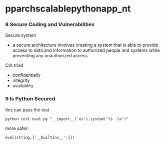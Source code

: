 # pparchscalablepythonapp_nt

### 8 Secure Coding and Vulnerabilities
Secure system
- a secure architecture involves creating a system that is able to provide access
to data and information to authorized people and systems while preventing any 
unauthorized access

CIA triad
- confidentially
- integrity
- availablity


### 9 Is Python Secured
this can pass the test
```
python test eval.py "__import__('os').system('ls -la')"
```

more safer:
```
eval(string,{'__builtins__':{})
```
